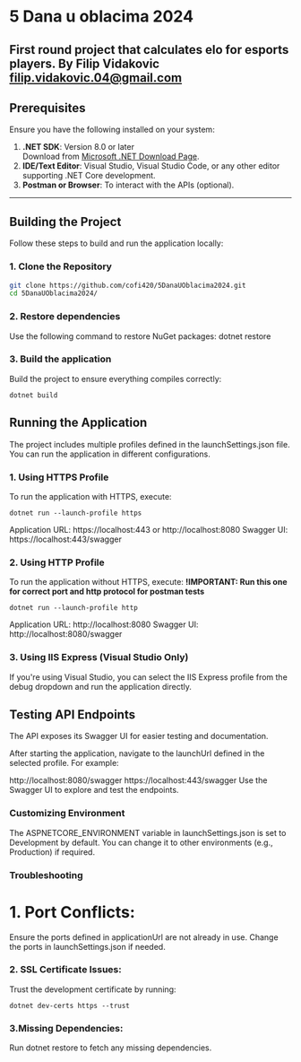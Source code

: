 # 5 Dana u oblacima 2024

First round project that calculates elo for esports players.
By Filip Vidakovic
filip.vidakovic.04@gmail.com
---

## Prerequisites

Ensure you have the following installed on your system:

1. **.NET SDK**: Version 8.0 or later  
   Download from [Microsoft .NET Download Page](https://dotnet.microsoft.com/download).
2. **IDE/Text Editor**: Visual Studio, Visual Studio Code, or any other editor supporting .NET Core development.
3. **Postman or Browser**: To interact with the APIs (optional).

---

## Building the Project

Follow these steps to build and run the application locally:

### 1. Clone the Repository
```bash
git clone https://github.com/cofi420/5DanaUOblacima2024.git
cd 5DanaUOblacima2024/
```
### 2. Restore dependencies
Use the following command to restore NuGet packages:
dotnet restore

### 3. Build the application
Build the project to ensure everything compiles correctly:
```
dotnet build
```

## Running the Application
The project includes multiple profiles defined in the launchSettings.json file. You can run the application in different configurations.

### 1. Using HTTPS Profile
To run the application with HTTPS, execute:
```
dotnet run --launch-profile https
```

Application URL: https://localhost:443 or http://localhost:8080
Swagger UI: https://localhost:443/swagger
### 2. Using HTTP Profile
To run the application without HTTPS, execute:
**!IMPORTANT: Run this one for correct port and http protocol for postman tests**

```
dotnet run --launch-profile http
```
Application URL: http://localhost:8080
Swagger UI: http://localhost:8080/swagger
### 3. Using IIS Express (Visual Studio Only)
If you're using Visual Studio, you can select the IIS Express profile from the debug dropdown and run the application directly.

## Testing API Endpoints
The API exposes its Swagger UI for easier testing and documentation.

After starting the application, navigate to the launchUrl defined in the selected profile. For example:

http://localhost:8080/swagger
https://localhost:443/swagger
Use the Swagger UI to explore and test the endpoints.

### Customizing Environment
The ASPNETCORE_ENVIRONMENT variable in launchSettings.json is set to Development by default. You can change it to other environments (e.g., Production) if required.

### Troubleshooting
# 1. Port Conflicts:

Ensure the ports defined in applicationUrl are not already in use.
Change the ports in launchSettings.json if needed.
### 2. SSL Certificate Issues:

Trust the development certificate by running:
```
dotnet dev-certs https --trust
```

### 3.Missing Dependencies:

Run dotnet restore to fetch any missing dependencies.
